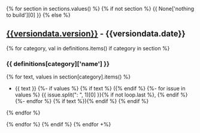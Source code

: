 {% for section in sections.values() %}
{% if not section %}
{{ None['nothing to build'][0] }}
{% else %}
## [{{versiondata.version}}](https://github.com/jshwi/docsig/tree/v{{versiondata.version}}) - {{versiondata.date}}

{% for category, val in definitions.items() if category in section %}
### {{ definitions[category]['name'] }}

{% for text, values in section[category].items() %}
- {{ text }}
{%- if values %}
{% if text %} ({% endif %}
{%- for issue in values %}
{{ issue.split(": ", 1)[0] }}{% if not loop.last %}, {% endif %}
{%- endfor %}
{% if text %}){% endif %}
{% endif %}

{% endfor %}

{% endfor %}
{% endif %}
{% endfor +%}
